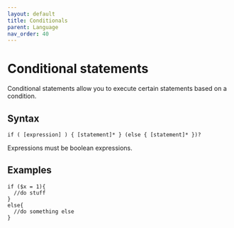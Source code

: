 ```yaml
---
layout: default
title: Conditionals
parent: Language
nav_order: 40
---
```



# Conditional statements
Conditional statements allow you to execute certain statements based on a condition.

## Syntax
```
if ( [expression] ) { [statement]* } (else { [statement]* })?
```

Expressions must be boolean expressions.


## Examples
```
if ($x = 1){
  //do stuff    
}
else{
  //do something else    
}
```
